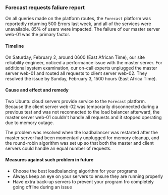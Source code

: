 ### Forecast requests faliure report
On all queries made on the platform routes, the `Forecast` platform was reportedly returning 500 Errors last week, and all of the services were unavailable. 85% of users were impacted. The failure of our master server web-01 was the primary factor.

#### Timeline
On Saturday, February 2, around 0600 (East African Time), our site reliability engineer, noticed a performance issue with the master server. For additional system examination, our on-call experts unplugged the master server web-01 and routed all requests to client server web-02. They resolved the issue by Sunday, February 3, 1500 hours (East Africa Time).

#### Cause and effect and remedy
Two Ubuntu cloud servers provide service to the `Forecast` platform. Because the client server web-02 was temporarily disconnected during a previous test and was not reconnected to the load balancer afterward, the master server web-01 couldn't handle all requests and it stopped operating due to memory outage.

The problem was resolved when the loadbalancer was restarted after the master server had been momentarily unplugged for memory cleanup, and the round-robin algorithm was set up so that both the master and client servers could handle an equal number of requests.

#### Measures against such problem in future
* Choose the best loadbalancing algorithm for your programs
* Always keep an eye on your servers to ensure they are running properly
* Have extra back-up servers to prevent your program fro completely going offline during an issue
